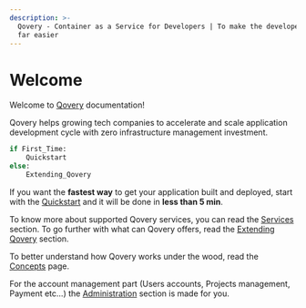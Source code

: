 ```yaml
---
description: >-
  Qovery - Container as a Service for Developers | To make the developer's life
  far easier
---
```


# Welcome

Welcome to [Qovery](https://www.qovery.com) documentation!

Qovery helps growing tech companies to accelerate and scale application development cycle with zero infrastructure management investment.

```python
if First_Time:
    Quickstart
else:
    Extending_Qovery
```

If you want the **fastest way** to get your application built and deployed, start with the [Quickstart](quickstart/sign-up.md) and it will be done in **less than 5 min**.

To know more about supported Qovery services, you can read the [Services](services-1/network/) section. To go further with what can Qovery offers, read the [Extending Qovery](extending-qovery/branches.md) section.

To better understand how Qovery works under the wood, read the [Concepts](concepts.md) page.

For the account management part \(Users accounts, Projects management, Payment etc...\) the [Administration](administration/management-interface/) section is made for you.

